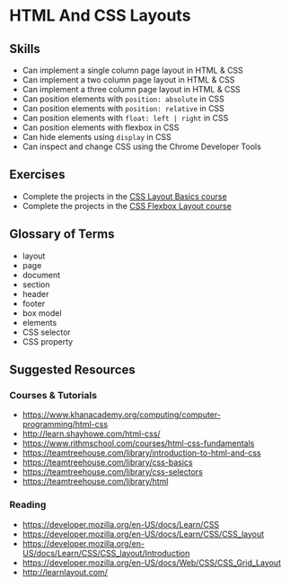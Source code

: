 # HTML And CSS Layouts

## Skills

- Can implement a single column page layout in HTML & CSS
- Can implement a two column page layout in HTML & CSS
- Can implement a three column page layout in HTML & CSS
- Can position elements with `position: absolute` in CSS
- Can position elements with `position: relative` in CSS
- Can position elements with `float: left | right` in CSS
- Can position elements with flexbox in CSS
- Can hide elements using `display` in CSS
- Can inspect and change CSS using the Chrome Developer Tools

## Exercises

- Complete the projects in the [CSS Layout Basics course](https://teamtreehouse.com/library/css-layout-basics)
- Complete the projects in the [CSS Flexbox Layout course](https://teamtreehouse.com/library/css-flexbox-layout)

## Glossary of Terms

- layout
- page
- document
- section
- header
- footer
- box model
- elements
- CSS selector
- CSS property

## Suggested Resources

### Courses & Tutorials

- https://www.khanacademy.org/computing/computer-programming/html-css
- http://learn.shayhowe.com/html-css/
- https://www.rithmschool.com/courses/html-css-fundamentals
- https://teamtreehouse.com/library/introduction-to-html-and-css
- https://teamtreehouse.com/library/css-basics
- https://teamtreehouse.com/library/css-selectors
- https://teamtreehouse.com/library/html

### Reading

- https://developer.mozilla.org/en-US/docs/Learn/CSS
- https://developer.mozilla.org/en-US/docs/Learn/CSS/CSS_layout
- https://developer.mozilla.org/en-US/docs/Learn/CSS/CSS_layout/Introduction
- https://developer.mozilla.org/en-US/docs/Web/CSS/CSS_Grid_Layout
- http://learnlayout.com/
